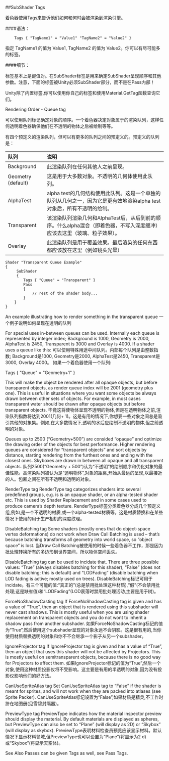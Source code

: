 ##SubShader Tags

着色器使用Tags来告诉他们如何和何时会被渲染到渲染引擎。

####语法：
```
    Tags { "TagName1" = "Value1" "TagName2" = "Value2" }
```

指定 TagName1 的值为 Value1, TagName2 的值为 Value2。你可以有尽可能多的标签。

####细节：

标签基本上是键值对。在SubShader标签是用来确定SubShader呈现顺序和其他参数。注意，下面的标签被Unity必须SubShader部分，而不是在Pass内部！

Unity除了内置标签,你可以使用你自己的标签和使用Material.GetTag函数查询它们。

Rendering Order - Queue tag

可以使用队列标记确定对象的顺序。一个着色器决定对象属于的渲染队列，这样任何透明着色器确保他们在不透明的物体之后被绘制等等。

有四个预定义的渲染队列，但可以有更多的队列之间的预定义的。预定义的队列是：

|队列|说明|
|:--|:--|
|Background|此渲染队列在任何其他人之前呈现。|
|Geometry (default)|这是用于大多数对象。不透明的几何体使用此队列。|
|AlphaTest|alpha test的几何结构使用此队列。这是一个单独的队列从几何之一，因为它是更有效地渲染alpha test对象后，所有不透明的绘制。|
|Transparent|该渲染队列渲染几何和AlphaTest后，从后到前的顺序。什么alpha混合（即着色器，不写入深度缓冲）应该去这里（玻璃、粒子效果）。|
|Overlay|此渲染队列是用于覆盖效果。最后渲染的任何东西都应该放在这里（例如镜头光晕）|
		 
```
Shader "Transparent Queue Example"
{
     SubShader
     {
        Tags { "Queue" = "Transparent" }
        Pass
        {
            // rest of the shader body...
        }
    }
}
```

An example illustrating how to render something in the transparent queue
一个例子说明如何呈现在透明的队列

For special uses in-between queues can be used. Internally each queue is represented by integer index; Background is 1000, Geometry is 2000, AlphaTest is 2450, Transparent is 3000 and Overlay is 4000. If a shader uses a queue like this:
可以使用特殊用途中间队列。内部每个队列是由整数指数; 
Background是1000, 
Geometry是2000,
AlphaTest是2450, 
Transparent是3000, 
Overlay 4000。
如果一个着色器使用一个队列:

Tags { "Queue" = "Geometry+1" }

This will make the object be rendered after all opaque objects, but before transparent objects, as render queue index will be 2001 (geometry plus one). This is useful in situations where you want some objects be always drawn between other sets of objects. For example, in most cases transparent water should be drawn after opaque objects but before transparent objects.
毕竟这将使物体呈现不透明的物体,但是在透明物体之前,渲染队列指数将达到2001(几何+ 1)。这是有用的情况下,你想要一些对象之间总是吸引其他的对象集。例如,在大多数情况下,透明的水后应绘制不透明的物体,但之前透明的对象。

Queues up to 2500 (“Geometry+500”) are consided “opaque” and optimize the drawing order of the objects for best performance. Higher rendering queues are considered for “transparent objects” and sort objects by distance, starting rendering from the furthest ones and ending with the closest ones. Skyboxes are drawn in between all opaque and all transparent objects.
队列2500(“Geometry + 500”)认为“不透明”的绘制顺序和优化对象的最佳性能。高渲染队列被认为是“透明物体”,对象的距离,开始从最远的呈现,以最接近的人。包厢之间在所有不透明和透明的对象。

RenderType tag
RenderType tag categorizes shaders into several predefined groups, e.g. is is an opaque shader, or an alpha-tested shader etc. This is used by Shader Replacement and in some cases used to produce camera’s depth texture.
RenderType标签分类着色器分成几个预定义组,例如,是一个不透明的材质,或一个alpha-tested材质等。这是材质替换和在某些情况下使用的用于生产相机的深度纹理。

DisableBatching tag
Some shaders (mostly ones that do object-space vertex deformations) do not work when Draw Call Batching is used – that’s because batching transforms all geometry into world space, so “object space” is lost.
当Draw Call Batching被使用的时候一些着色器不工作，那是因为批处理转换所有的多边形到世界空间，所以物体空间丢失。

DisableBatching tag can be used to incidate that. There are three possible values: “True” (always disables batching for this shader), “False” (does not disable batching; this is default) and “LODFading” (disable batching when LOD fading is active; mostly used on trees).
DisableBatching标记可用于incidate。有三个可能的值:“真正的”(总是禁用批处理这种材质),“假”(不会禁用批处理;这是缺省值)和“LODFading”(LOD衰落时禁用批处理活动,主要是用于树)。

ForceNoShadowCasting tag
If ForceNoShadowCasting tag is given and has a value of “True”, then an object that is rendered using this subshader will never cast shadows. This is mostly useful when you are using shader replacement on transparent objects and you do not wont to inherit a shadow pass from another subshader.
如果ForceNoShadowCasting标记的值为“True”,然后使用这个subshader呈现的对象永远不会阴影。这是很有用的,当你使用材质替换透明的对象和你不不会继承一个影子从另一个subshader。

IgnoreProjector tag
If IgnoreProjector tag is given and has a value of “True”, then an object that uses this shader will not be affected by Projectors. This is mostly useful on semitransparent objects, because there is no good way for Projectors to affect them.
如果IgnoreProjector标记的值为“True”,然后一个对象,使用这种材质投影仪将不受影响。这主要是有用的半透明的对象,因为没有投影仪影响他们的好方法。

CanUseSpriteAtlas tag
Set CanUseSpriteAtlas tag to “False” if the shader is meant for sprites, and will not work when they are packed into atlases (see Sprite Packer).
CanUseSpriteAtlas标记设置为“False”,如果材质是精灵,不工作时挤在地图册(见雪碧封隔器)。

PreviewType tag
PreviewType indicates how the material inspector preview should display the material. By default materials are displayed as spheres, but PreviewType can also be set to “Plane” (will display as 2D) or “Skybox” (will display as skybox).
PreviewType表明材料检查员预览应该显示材料。默认情况下显示材料领域,但PreviewType也可以设置为“Plane”(将显示为2 d)或“Skybox”(将显示天空体)。

See Also
Passes can be given Tags as well, see Pass Tags.


